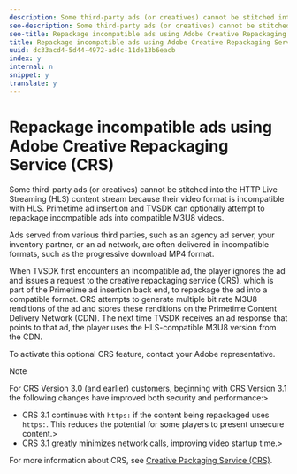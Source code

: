 ```yaml
---
description: Some third-party ads (or creatives) cannot be stitched into the HTTP Live Streaming (HLS) content stream because their video format is incompatible with HLS. Primetime ad insertion and TVSDK can optionally attempt to repackage incompatible ads into compatible M3U8 videos.
seo-description: Some third-party ads (or creatives) cannot be stitched into the HTTP Live Streaming (HLS) content stream because their video format is incompatible with HLS. Primetime ad insertion and TVSDK can optionally attempt to repackage incompatible ads into compatible M3U8 videos.
seo-title: Repackage incompatible ads using Adobe Creative Repackaging Service (CRS)
title: Repackage incompatible ads using Adobe Creative Repackaging Service (CRS)
uuid: dc33acd4-5d44-4972-ad4c-11de13b6eacb
index: y
internal: n
snippet: y
translate: y
---
```


# Repackage incompatible ads using Adobe Creative Repackaging Service (CRS)

Some third-party ads (or creatives) cannot be stitched into the HTTP Live Streaming (HLS) content stream because their video format is incompatible with HLS. Primetime ad insertion and TVSDK can optionally attempt to repackage incompatible ads into compatible M3U8 videos.

Ads served from various third parties, such as an agency ad server, your inventory partner, or an ad network, are often delivered in incompatible formats, such as the progressive download MP4 format. 

When TVSDK first encounters an incompatible ad, the player ignores the ad and issues a request to the creative repackaging service (CRS), which is part of the Primetime ad insertion back end, to repackage the ad into a compatible format. CRS attempts to generate multiple bit rate M3U8 renditions of the ad and stores these renditions on the Primetime Content Delivery Network (CDN). The next time TVSDK receives an ad response that points to that ad, the player uses the HLS-compatible M3U8 version from the CDN. 

To activate this optional CRS feature, contact your Adobe representative. 
>[!NOTE]
>
>For CRS Version 3.0 (and earlier) customers, beginning with CRS Version 3.1 the following changes have improved both security and performance:>
>* CRS 3.1 continues with `https:` if the content being repackaged uses `https:`. This reduces the potential for some players to present unsecure content.>
>* CRS 3.1 greatly minimizes network calls, improving video startup time.>
>



For more information about CRS, see [Creative Packaging Service (CRS)](http://help.adobe.com/en_US/primetime/crs/index.html). 
